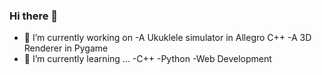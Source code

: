 ### Hi there 👋

- 🔭 I’m currently working on
    -A Ukuklele simulator in Allegro C++ 
    -A 3D Renderer in Pygame
- 🌱 I’m currently learning ...
    -C++ 
    -Python
    -Web Development 
    
